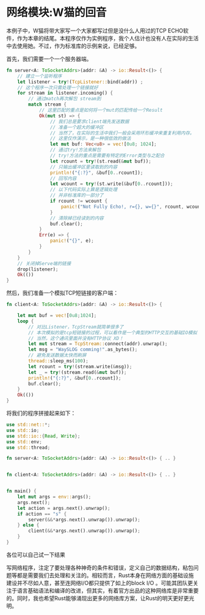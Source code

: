 # 网络模块:W猫的回音

本例子中，W猫将带大家写一个大家都写过但是没什么人用过的TCP ECHO软件，作为本章的结尾。本程序仅作为实例程序，我个人估计也没有人在实际的生活中去使用她。不过，作为标准库的示例来说，已经足够。

首先，我们需要一个一个服务器端。

```rust
fn server<A: ToSocketAddrs>(addr: &A) -> io::Result<()> {
    // 建立一个监听程序
    let listener = try!(TcpListener::bind(addr)) ;
    // 这个程序一次只需处理一个链接就好
    for stream in listener.incoming() {
        // 通过match再次解包 stream到
        match stream {
            // 这里匹配的重点是如何将一个mut的匹配传给一个Result
            Ok(mut st) => {
                // 我们总是要求client端先发送数据
                // 准备一个超大的缓冲区
                // 当然了，在实际的生活中我们一般会采用环形缓冲来重复利用内存。
                // 这里仅作演示，是一种很低效的做法
                let mut buf: Vec<u8> = vec![0u8; 1024];
                // 通过try!方法来解包
                // try!方法的重点是需要有特定的Error类型与之配合
                let rcount = try!(st.read(&mut buf));
                // 只输出缓冲区里读取到的内容
                println!("{:?}", &buf[0..rcount]);
                // 回写内容
                let wcount = try!(st.write(&buf[0..rcount]));
                // 以下代码实际上算是逻辑处理
                // 并非标准库的一部分了
                if rcount != wcount {
                    panic!("Not Fully Echo!, r={}, w={}", rcount, wcount);
                }
                // 清除掉已经读到的内容
                buf.clear();
            }
            Err(e) => {
                panic!("{}", e);
            }
        }
    }
    // 关闭掉Serve端的链接
    drop(listener);
    Ok(())
}

```


然后，我们准备一个模拟TCP短链接的客户端：

```rust
fn client<A: ToSocketAddrs>(addr: &A) -> io::Result<()> {

    let mut buf = vec![0u8;1024];
    loop {
        // 对比Listener，TcpStream就简单很多了
        // 本次模拟的是tcp短链接的过程，可以看作是一个典型的HTTP交互的基础IO模拟
        // 当然，这个通讯里面并没有HTTP协议 XD！
        let mut stream = TcpStream::connect(addr).unwrap();
        let msg = "WaySLOG comming!".as_bytes();
        // 避免发送数据太快而刷屏
        thread::sleep_ms(100);
        let rcount = try!(stream.write(&msg));
        let _ = try!(stream.read(&mut buf));
        println!("{:?}", &buf[0..rcount]);
        buf.clear();
    }
    Ok(())
}

```

将我们的程序拼接起来如下：

```rust
use std::net::*;
use std::io;
use std::io::{Read, Write};
use std::env;
use std::thread;

fn server<A: ToSocketAddrs>(addr: &A) -> io::Result<()> { .. }


fn client<A: ToSocketAddrs>(addr: &A) -> io::Result<()> { .. }


fn main() {
    let mut args = env::args();
    args.next();
    let action = args.next().unwrap();
    if action == "s" {
        server(&&*args.next().unwrap()).unwrap();
    } else {
        client(&&*args.next().unwrap()).unwrap();
    }
}

```

各位可以自己试一下结果


写网络程序，注定了要处理各种神奇的条件和错误，定义自己的数据结构，粘包问题等都是需要我们去处理和关注的。相较而言，Rust本身在网络方面的基础设施建设并不尽如人意，甚至连网络I/O都只提供了如上的block I/O 。可能其团队更关注于语言基础语法和编译的改进，但其实，有着官方出品的这种网络库是非常重要的。同时，我也希望Rust能够涌现出更多的网络库方案，让Rust的明天更好更光明。
